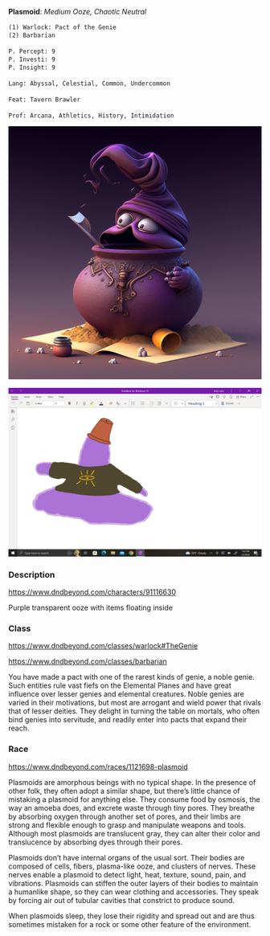 **Plasmoid**: *Medium Ooze, Chaotic Neutral*

	(1) Warlock: Pact of the Genie
	(2) Barbarian

	P. Percept: 9
	P. Investi: 9
	P. Insight: 9

	Lang: Abyssal, Celestial, Common, Undercommon

	Feat: Tavern Brawler

	Prof: Arcana, Athletics, History, Intimidation

![](attachments/dork_shotazit.png)

![](attachments/dork2.png)

### Description
https://www.dndbeyond.com/characters/91116630

Purple transparent ooze with items floating inside

### Class 
https://www.dndbeyond.com/classes/warlock#TheGenie

https://www.dndbeyond.com/classes/barbarian

You have made a pact with one of the rarest kinds of genie, a noble genie. Such entities rule vast fiefs on the Elemental Planes and have great influence over lesser genies and elemental creatures. Noble genies are varied in their motivations, but most are arrogant and wield power that rivals that of lesser deities. They delight in turning the table on mortals, who often bind genies into servitude, and readily enter into pacts that expand their reach.

### Race
https://www.dndbeyond.com/races/1121698-plasmoid

Plasmoids are amorphous beings with no typical shape. In the presence of other folk, they often adopt a similar shape, but there’s little chance of mistaking a plasmoid for anything else. They consume food by osmosis, the way an amoeba does, and excrete waste through tiny pores. They breathe by absorbing oxygen through another set of pores, and their limbs are strong and flexible enough to grasp and manipulate weapons and tools. Although most plasmoids are translucent gray, they can alter their color and translucence by absorbing dyes through their pores.

Plasmoids don’t have internal organs of the usual sort. Their bodies are composed of cells, fibers, plasma-like ooze, and clusters of nerves. These nerves enable a plasmoid to detect light, heat, texture, sound, pain, and vibrations. Plasmoids can stiffen the outer layers of their bodies to maintain a humanlike shape, so they can wear clothing and accessories. They speak by forcing air out of tubular cavities that constrict to produce sound.

When plasmoids sleep, they lose their rigidity and spread out and are thus sometimes mistaken for a rock or some other feature of the environment.